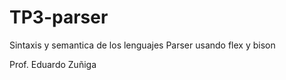 # TP3-parser
Sintaxis y semantica de los lenguajes
Parser usando flex y bison

Prof. Eduardo Zuñiga
